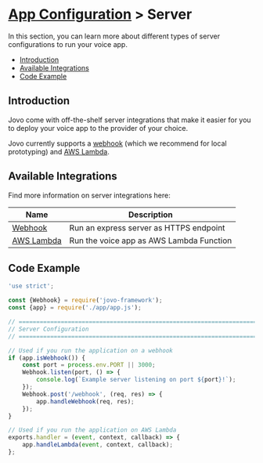 ﻿# [App Configuration](../) > Server

In this section, you can learn more about different types of server configurations to run your voice app.

* [Introduction](#introduction)
* [Available Integrations](#available-integrations)
* [Code Example](#code-example)


## Introduction

Jovo come with off-the-shelf server integrations that make it easier for you to deploy your voice app to the provider of your choice.

Jovo currently supports a [webhook](./webhook.md './server/webhook') (which we recommend for local prototyping) and [AWS Lambda](./aws-lambda.md './server/aws-lambda'). 

## Available Integrations

Find more information on server integrations here:

Name | Description
------------ | -------------
[Webhook](./webhook.md './server/webhook') | Run an express server as HTTPS endpoint
[AWS Lambda](./webhook.md './server/webhook') | Run the voice app as AWS Lambda Function


## Code Example

```javascript
'use strict';

const {Webhook} = require('jovo-framework');
const {app} = require('./app/app.js');

// =================================================================================
// Server Configuration
// =================================================================================

// Used if you run the application on a webhook
if (app.isWebhook()) {
    const port = process.env.PORT || 3000;
    Webhook.listen(port, () => {
        console.log(`Example server listening on port ${port}!`);
    });
    Webhook.post('/webhook', (req, res) => {
        app.handleWebhook(req, res);
    });
}

// Used if you run the application on AWS Lambda
exports.handler = (event, context, callback) => {
    app.handleLambda(event, context, callback);
};
```

<!--[metadata]: {"title": "Server Configuration", 
                "description": "Host your Alexa Skill and Google Action on AWS Lambda or a Webserver with Jovo.",
                "activeSections": ["configuration", "server", "server_index"],
                "expandedSections": "configuration",
                "inSections": "configuration",
                "breadCrumbs": {"Docs": "framework/docs",
				"App Configuration": "framework/docs/app-configuration",
                                "Server": ""
                                },
		"commentsID": "framework/docs/server"
                }-->
